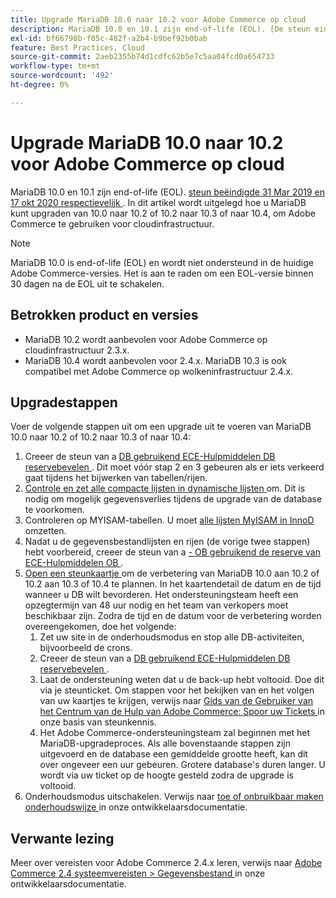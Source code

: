 ```yaml
---
title: Upgrade MariaDB 10.0 naar 10.2 voor Adobe Commerce op cloud
description: MariaDB 10.0 en 10.1 zijn end-of-life (EOL). [De steun eindigde respectievelijk 31 maart 2019 en 17 oktober 2020](https://endoflife.date/mariadb). In dit artikel wordt uitgelegd hoe u MariaDB kunt upgraden van 10.0 naar 10.2 of 10.2 naar 10.3 of naar 10.4, om Adobe Commerce te gebruiken voor cloudinfrastructuur.
exl-id: bf66798b-f05c-482f-a2b4-b9bef92b0bab
feature: Best Practices, Cloud
source-git-commit: 2aeb2355b74d1cdfc62b5e7c5aa04fcd0a654733
workflow-type: tm+mt
source-wordcount: '492'
ht-degree: 0%

---
```


# Upgrade MariaDB 10.0 naar 10.2 voor Adobe Commerce op cloud

MariaDB 10.0 en 10.1 zijn end-of-life (EOL). [ steun beëindigde 31 Mar 2019 en 17 okt 2020 respectievelijk ](https://endoflife.date/mariadb). In dit artikel wordt uitgelegd hoe u MariaDB kunt upgraden van 10.0 naar 10.2 of 10.2 naar 10.3 of naar 10.4, om Adobe Commerce te gebruiken voor cloudinfrastructuur.

>[!NOTE]
>
>MariaDB 10.0 is end-of-life (EOL) en wordt niet ondersteund in de huidige Adobe Commerce-versies. Het is aan te raden om een EOL-versie binnen 30 dagen na de EOL uit te schakelen.

## Betrokken product en versies

* MariaDB 10.2 wordt aanbevolen voor Adobe Commerce op cloudinfrastructuur 2.3.x.
* MariaDB 10.4 wordt aanbevolen voor 2.4.x. MariaDB 10.3 is ook compatibel met Adobe Commerce op wolkeninfrastructuur 2.4.x.

## Upgradestappen

Voer de volgende stappen uit om een upgrade uit te voeren van MariaDB 10.0 naar 10.2 of 10.2 naar 10.3 of naar 10.4:

1. Creeer de steun van a [ DB gebruikend ECE-Hulpmiddelen DB reservebevelen ](https://experienceleague.adobe.com/nl/docs/commerce-cloud-service/user-guide/develop/storage/snapshots). Dit moet vóór stap 2 en 3 gebeuren als er iets verkeerd gaat tijdens het bijwerken van tabellen/rijen.
1. [ Controle en zet alle compacte lijsten in dynamische lijsten ](https://experienceleague.adobe.com/docs/commerce-operations/implementation-playbook/best-practices/maintenance/commerce-235-upgrade-prerequisites-mariadb.html?lang=nl-NL) om. Dit is nodig om mogelijk gegevensverlies tijdens de upgrade van de database te voorkomen.
1. Controleren op MYISAM-tabellen. U moet [ alle lijsten MyISAM in InnoD ](https://experienceleague.adobe.com/docs/commerce-operations/implementation-playbook/best-practices/planning/database-on-cloud.html?lang=nl-NL) omzetten.
1. Nadat u de gegevensbestandlijsten en rijen (de vorige twee stappen) hebt voorbereid, creeer de steun van a [- OB gebruikend de reserve van ECE-Hulpmiddelen OB ](https://experienceleague.adobe.com/nl/docs/commerce-cloud-service/user-guide/develop/storage/snapshots).
1. [ Open een steunkaartje ](/help/help-center-guide/help-center/magento-help-center-user-guide.md#submit-ticket) om de verbetering van MariaDB 10.0 aan 10.2 of 10.2 aan 10.3 of 10.4 te plannen. In het kaartendetail de datum en de tijd wanneer u DB wilt bevorderen. Het ondersteuningsteam heeft een opzegtermijn van 48 uur nodig en het team van verkopers moet beschikbaar zijn. Zodra de tijd en de datum voor de verbetering worden overeengekomen, doe het volgende:
   1. Zet uw site in de onderhoudsmodus en stop alle DB-activiteiten, bijvoorbeeld de crons.
   1. Creeer de steun van a [ DB gebruikend ECE-Hulpmiddelen DB reservebevelen ](https://experienceleague.adobe.com/nl/docs/commerce-cloud-service/user-guide/develop/storage/snapshots).
   1. Laat de ondersteuning weten dat u de back-up hebt voltooid. Doe dit via je steunticket. Om stappen voor het bekijken van en het volgen van uw kaartjes te krijgen, verwijs naar [ Gids van de Gebruiker van het Centrum van de Hulp van Adobe Commerce: Spoor uw Tickets ](/help/help-center-guide/help-center/magento-help-center-user-guide.md#track-tickets) in onze basis van steunkennis.
   1. Het Adobe Commerce-ondersteuningsteam zal beginnen met het MariaDB-upgradeproces. Als alle bovenstaande stappen zijn uitgevoerd en de database een gemiddelde grootte heeft, kan dit over ongeveer een uur gebeuren. Grotere database&#39;s duren langer. U wordt via uw ticket op de hoogte gesteld zodra de upgrade is voltooid.
1. Onderhoudsmodus uitschakelen. Verwijs naar [ toe of onbruikbaar maken onderhoudswijze ](https://experienceleague.adobe.com/nl/docs/commerce-operations/installation-guide/tutorials/maintenance-mode) in onze ontwikkelaarsdocumentatie.

## Verwante lezing

Meer over vereisten voor Adobe Commerce 2.4.x leren, verwijs naar [ Adobe Commerce 2.4 systeemvereisten > Gegevensbestand ](https://experienceleague.adobe.com/nl/docs/commerce-operations/installation-guide/system-requirements#database) in onze ontwikkelaarsdocumentatie.
